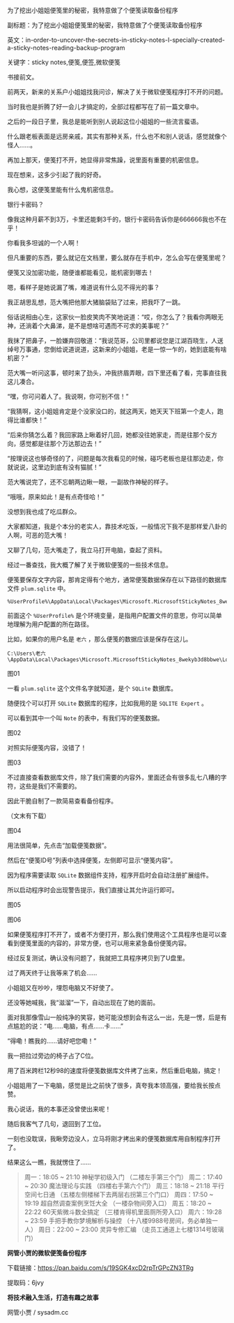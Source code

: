 为了挖出小姐姐便笺里的秘密，我特意做了个便笺读取备份程序

副标题：为了挖出小姐姐便笺里的秘密，我特意做了个便笺读取备份程序

英文：in-order-to-uncover-the-secrets-in-sticky-notes-I-specially-created-a-sticky-notes-reading-backup-program

关键字：sticky notes,便笺,便签,微软便笺



书接前文。

前两天，新来的关系户小姐姐找我问诊，解决了关于微软便笺程序打不开的问题。

当时我也是折腾了好一会儿才搞定的，全部过程都写在了前一篇文章中。



之后的一段日子里，我总是能听到别人说起这位小姐姐的一些流言蜚语。

什么跟老板表面是远房亲戚，其实有那种关系，什么也不和别人说话，感觉就像个怪人……。

再加上那天，便笺打不开，她显得非常焦躁，说里面有重要的机密信息。

现在想来，这多少引起了我的好奇。



我心想，这便笺里能有什么鬼机密信息。

银行卡密码？

像我这种月薪不到3万，卡里还能剩3千的，银行卡密码告诉你是666666我也不在乎！

你看我多坦诚的一个人啊！

但凡重要的东西，要么就记在文档里，要么就存在手机中，怎么会写在便笺里呢？

便笺又没加密功能，随便谁都能看见，能机密到哪去！

嗯，看样子是她说漏了嘴，难道说有什么见不得光的事？



我正胡思乱想，范大嘴把他那大猪脑袋贴了过来，把我吓了一跳。

俗话说相由心生，这家伙一脸皮笑肉不笑地说道：“哎，你怎么了？我看你两眼无神，还淌着个大鼻涕，是不是想啥可遇而不可求的美事呢？”

我抹了把鼻子，一脸嫌弃回敬道：“我说范哥，公司里都说您是江湖百晓生，人送绰号万事通，您倒给说道说道，这新来的小姐姐，老是一惊一乍的，她到底能有啥机密？”

范大嘴一听问这事，顿时来了劲头，冲我挤眉弄眼，四下里还看了看，完事直往我这儿凑合。

“嘿，你可问着人了。我说啊，你可别不信！”

“我猜啊，这小姐姐肯定是个没家没口的，就这两天，她天天下班第一个走人，跑得比谁都快！”

“后来你猜怎么着？我回家路上瞅着好几回，她都没往她家走，而是往那个反方向，感觉都是往那个万达那边去！”

“按理说这也够奇怪的了，问题是每次我看见的时候，碰巧老板也是往那边走，你就说说，这里边到底有没有猫腻！”

范大嘴说完了，还不忘朝两边瞅一眼，一副故作神秘的样子。



“哦哦，原来如此！是有点奇怪哈！”

没想到我也成了吃瓜群众。

大家都知道，我是个本分的老实人，靠技术吃饭，一般情况下我不是那样爱八卦的人啊，可恶的范大嘴！



又聊了几句，范大嘴走了，我立马打开电脑，查起了资料。

经过一番查找，我大概了解了关于微软便笺的一些技术信息。



便笺要保存文字内容，那肯定得有个地方，通常便笺数据保存在以下路径的数据库文件 `plum.sqlite` 中。

```
%UserProfile%\AppData\Local\Packages\Microsoft.MicrosoftStickyNotes_8wekyb3d8bbwe\LocalState\plum.sqlite
```



前面这个 `%UserProfile%` 是个环境变量，是指用户配置文件的意思，你可以简单地理解为用户配置的所在路径。

比如，如果你的用户名是 `老六` ，那么便笺的数据应该是保存在这儿。

```
C:\Users\老六\AppData\Local\Packages\Microsoft.MicrosoftStickyNotes_8wekyb3d8bbwe\LocalState\plum.sqlite
```

图01



一看 `plum.sqlite` 这个文件名字就知道，是个 `SQLite` 数据库。

随便找个可以打开 `SQLite` 数据库的程序，比如我用的是 `SQLITE Expert` 。

可以看到其中一个叫 `Note` 的表中，有我们写的便笺数据。

图02



对照实际便笺内容，没错了！

图03



不过直接查看数据库文件，除了我们需要的内容外，里面还会有很多乱七八糟的字符，这些是我们不需要的。

因此干脆自制了一款简易查看备份程序。

（文末有下载）

图04



用法很简单，先点击“加载便笺数据”。

然后在“便笺ID号”列表中选择便笺，左侧即可显示“便笺内容”。



因为程序需要读取 `SQLite` 数据组件支持，程序开启时会自动注册扩展组件。

所以启动程序时会出现警告提示，我们直接让其允许运行即可。

图05

图06



如果便笺程序打不开了，或者不方便打开，那么我们使用这个工具程序也是可以查看到便笺里面的内容的，非常方便，也可以用来紧急备份便笺内容。

经过反复测试，确认没有问题了，我就把工具程序拷贝到了U盘里。

过了两天终于让我等来了机会……



小姐姐又在吵吵，埋怨电脑又不好使了。

还没等她喊我，我“滋溜”一下，自动出现在了她的面前。

面对我那像雪山一般纯净的笑容，她可能没想到会有这么一出，先是一愣，后是有点尴尬的说：“电……电脑，有点……卡……”

“得嘞！瞧我的……请好吧您嘞！”

我一把拉过旁边的椅子占了C位。

用了百米跨栏12秒98的速度将便笺数据库文件拷了出来，然后重启电脑，搞定！



小姐姐用了一下电脑，感觉是比之前快了很多，真夸我本领高强，要给我长按点赞。

我心说话，我的本事还没曾使出来呢！

随后我客气了几句，退回到了工位。

一刻也没耽误，我瞅旁边没人，立马将刚才拷出来的便笺数据库用自制程序打开了。

结果这么一瞧，我就愣住了……

>周一：18:05 ~ 21:10 神秘学初级入门 （二楼左手第三个门）
>周二：17:40 ~ 20:30 魔法理论与实践 （四楼右手第六个门）
>周三：18:18 ~ 21:18 平行空间七日通 （五楼左侧楼梯下去两层右拐第三个门口）
>周四：17:50 ~ 19:19 超自然调查案例烹饪大全 （一楼杂物间旁入口）
>周五：18:20 ~ 22:22 60天紫微斗数全搞定 （三楼肯得机里面厕所旁入口）
>周六：19:28 ~ 23:59 手把手教你梦境解析与操控 （十八楼9988号房间，务必单独一人）
>周日：22:00 ~ 23:00 灵异专修汇编 （走员工通道上七楼1314号玻璃门）





**网管小贾的微软便笺备份程序**

下载链接：https://pan.baidu.com/s/19SGK4xcD2rpTrGPcZN3TRg

提取码：6jvy





**将技术融入生活，打造有趣之故事**

网管小贾 / sysadm.cc
